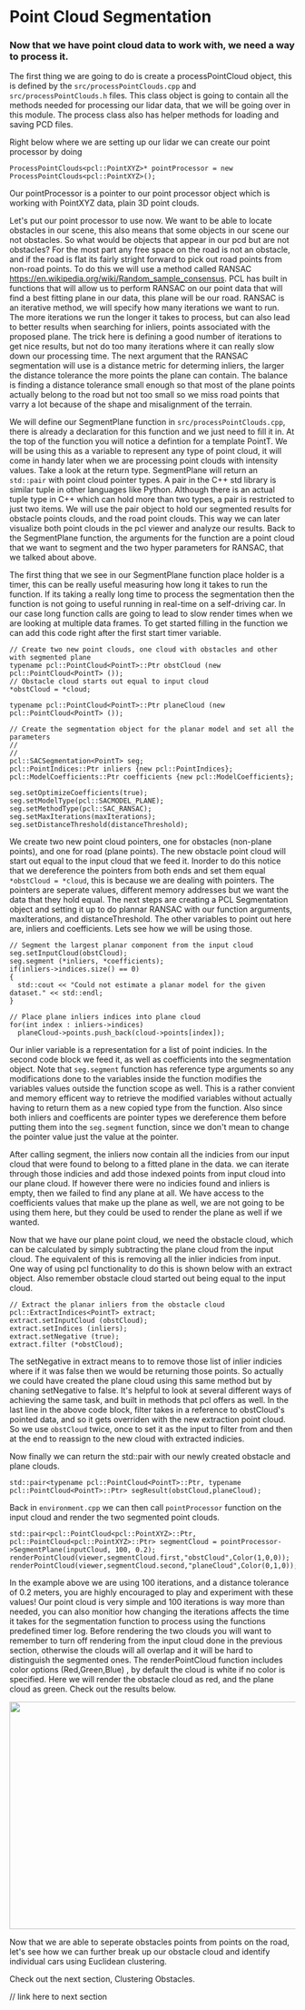 # Point Cloud Segmentation

### Now that we have point cloud data to work with, we need a way to process it. 

The first thing we are going to do is create a processPointCloud object, this is defined by the `src/processPointClouds.cpp` and `src/processPointClouds.h` files. This class object is going to contain all the methods needed for processing our lidar data, that we will be going over in this module. The process class also has helper methods for loading and saving PCD files.

Right below where we are setting up our lidar we can create our point processor by doing 

```
ProcessPointClouds<pcl::PointXYZ>* pointProcessor = new ProcessPointClouds<pcl::PointXYZ>();
```

Our pointProcessor is a pointer to our point processor object which is working with PointXYZ data, plain 3D point clouds.

Let's put our point processor to use now. We want to be able to locate obstacles in our scene, this also means that some objects in our scene our not obstacles. So what would be objects that appear in our pcd but are not obstacles? For the most part any free space on the road is not an obstacle, and if the road is flat its fairly stright forward to pick out road points from non-road points. To do this we will use a method called RANSAC https://en.wikipedia.org/wiki/Random_sample_consensus. PCL has built in functions that will allow us to perform RANSAC on our point data that will find a best fitting plane in our data, this plane will be our road. RANSAC is an iterative method, we will specify how many iterations we want to run. The more iterations we run the longer it takes to process, but can also lead to better results when searching for inliers, points associated with the proposed plane. The trick here is defining a good number of iterations to get nice results, but not do too many iterations where it can really slow down our processing time. The next argument that the RANSAC segmentation will use is a distance metric for determing inliers, the larger the distance tolerance the more points the plane can contain. The balance is finding a distance tolerance small enough so that most of the plane points actually belong to the road but not too small so we miss road points that varry a lot because of the shape and misalignment of the terrain.

We will define our SegmentPlane function in `src/processPointClouds.cpp`, there is already a declaration for this function and we just need to fill it in. At the top of the function you will notice a defintion for a template PointT. We will be using this as a variable to represent any type of point cloud, it will come in handy later when we are processing point clouds with intensity values. Take a look at the return type. SegmentPlane will return an `std::pair` with point cloud pointer types. A pair in the C++ std library is similar tuple in other languages like Python. Although there is an actual tuple type in C++ which can hold more than two types, a pair is restricted to just two items. We will use the pair object to hold our segmented results for obstacle points clouds, and the road point clouds. This way we can later visualize both point clouds in the pcl viewer and analyze our results. Back to the SegmentPlane function, the arguments for the function are a point cloud that we want to segment and the two hyper parameters for RANSAC, that we talked about above.

The first thing that we see in our SegmentPlane function place holder is a timer, this can be really useful measuring how long it takes to run the function. If its taking a really long time to process the segmentation then the function is not going to useful running in real-time on a self-driving car. In our case long function calls are going to lead to slow render times when we are looking at multiple data frames. To get started filling in the function we can add this code right after the first start timer variable.

```
// Create two new point clouds, one cloud with obstacles and other with segmented plane
typename pcl::PointCloud<PointT>::Ptr obstCloud (new pcl::PointCloud<PointT> ());
// Obstacle cloud starts out equal to input cloud
*obstCloud = *cloud;

typename pcl::PointCloud<PointT>::Ptr planeCloud (new pcl::PointCloud<PointT> ());

// Create the segmentation object for the planar model and set all the parameters
//
//
pcl::SACSegmentation<PointT> seg;
pcl::PointIndices::Ptr inliers {new pcl::PointIndices};
pcl::ModelCoefficients::Ptr coefficients {new pcl::ModelCoefficients};

seg.setOptimizeCoefficients(true);
seg.setModelType(pcl::SACMODEL_PLANE);
seg.setMethodType(pcl::SAC_RANSAC);
seg.setMaxIterations(maxIterations);
seg.setDistanceThreshold(distanceThreshold);
```
We create two new point cloud pointers, one for obstacles (non-plane points), and one for road (plane points). The new obstacle point cloud will start out equal to the input cloud that we feed it. Inorder to do this notice that we dereference the pointers from both ends and set them equal `*obstCloud = *cloud`, this is because we are dealing with pointers. The pointers are seperate values, different memory addresses but we want the data that they hold equal. The next steps are creating a PCL Segmentation object and setting it up to do plannar RANSAC with our function arguments, maxIterations, and distanceThreshold. The other variables to point out here are, inliers and coefficients. Lets see how we will be using those.

```
// Segment the largest planar component from the input cloud
seg.setInputCloud(obstCloud);
seg.segment (*inliers, *coefficients);
if(inliers->indices.size() == 0)
{
  std::cout << "Could not estimate a planar model for the given dataset." << std::endl;
}

// Place plane inliers indices into plane cloud
for(int index : inliers->indices)
  planeCloud->points.push_back(cloud->points[index]);
```

Our inlier variable is a representation for a list of point indicies. In the second code block we feed it, as well as coefficients into the segmentation object. Note that `seg.segment` function has reference type arguments so any modifications done to the variables inside the function modifies the variables values outside the function scope as well. This is a rather convient and memory efficent way to retrieve the modified variables without actually having to return them as a new copied type from the function. Also since both inliers and coefficents are pointer types we dereference them before putting them into the `seg.segment` function, since we don't mean to change the pointer value just the value at the pointer.

After calling segment, the inliers now contain all the indicies from our input cloud that were found to belong to a fitted plane in the data. we can iterate through those indicies and add those indexed points from input cloud into our plane cloud. If however there were no indicies found and inliers is empty, then we failed to find any plane at all. We have access to the coefficients values that make up the plane as well, we are not going to be using them here, but they could be used to render the plane as well if we wanted.

Now that we have our plane point cloud, we need the obstacle cloud, which can be calculated by simply subtracting the plane cloud from the input cloud. The equivalent of this is removing all the inlier indicies from input. One way of using pcl functionality to do this is shown below with an extract object. Also remember obstacle cloud started out being equal to the input cloud. 

```
// Extract the planar inliers from the obstacle cloud
pcl::ExtractIndices<PointT> extract;
extract.setInputCloud (obstCloud);
extract.setIndices (inliers);
extract.setNegative (true);
extract.filter (*obstCloud);
```

The setNegative in extract means to to remove those list of inlier indicies where if it was false then we would be returning those points. So actually we could have created the plane cloud using this same method but by chaning setNegative to false. It's helpful to look at several different ways of achieving the same task, and built in methods that pcl offers as well. In the last line in the above code block, filter takes in a reference to obstCloud's pointed data, and so it gets overriden with the new extraction point cloud. So we use `obstCloud` twice, once to set it as the input to filter from and then at the end to reassign to the new cloud with extracted indicies. 

Now finally we can return the std::pair with our newly created obstacle and plane clouds.

```
std::pair<typename pcl::PointCloud<PointT>::Ptr, typename pcl::PointCloud<PointT>::Ptr> segResult(obstCloud,planeCloud);
```

Back in `environment.cpp` we can then call `pointProcessor` function on the input cloud and render the two segmented point clouds.

```
std::pair<pcl::PointCloud<pcl::PointXYZ>::Ptr, pcl::PointCloud<pcl::PointXYZ>::Ptr> segmentCloud = pointProcessor->SegmentPlane(inputCloud, 100, 0.2);
renderPointCloud(viewer,segmentCloud.first,"obstCloud",Color(1,0,0));
renderPointCloud(viewer,segmentCloud.second,"planeCloud",Color(0,1,0));
```

In the example above we are using 100 iterations, and a distance tolerance of 0.2 meters, you are highly encouraged to play and experiment with these values! Our point cloud is very simple and 100 iterations is way more than needed, you can also monitior how changing the iterations affects the time it takes for the segmentation function to process using the functions predefined timer log. Before rendering the two clouds you will want to remember to turn off rendering from the input cloud done in the previous section, otherwise the clouds will all overlap and it will be hard to distinguish the segmented ones. The renderPointCloud function includes color options (Red,Green,Blue) , by default the cloud is white if no color is specified. Here we will render the obstacle cloud as red, and the plane cloud as green. Check out the results below.

<img src="https://github.com/awbrown90/SensorFusionHighway/blob/master/media/seg1.png" width="700" height="400" />

Now that we are able to seperate obstacles points from points on the road, let's see how we can further break up our obstacle cloud and identify individual cars using Euclidean clustering.

Check out the next section, Clustering Obstacles.

// link here to next section 